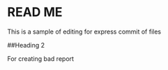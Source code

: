# READ ME


This is a sample of editing for express commit of files

##Heading 2

For creating bad report

